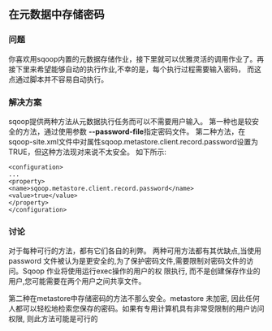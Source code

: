 <h2>在元数据中存储密码</h2>

<h3>问题</h3>
你喜欢用sqoop内置的元数据存储作业，接下里就可以优雅灵活的调用作业了。再接下里来希望能够自动的执行作业,不幸的是，每个执行过程需要输入密码，
而这点通过脚本并不容易自动执行。

<h3>解决方案</h3>

sqoop提供两种方法从元数据执行任务而可以不需要用户输入。
第一种也是较安全的方法，通过使用参数 **--password-file**指定密码文件。
第二种方法，在sqoop-site.xml文件中对属性sqoop.metastore.client.record.password设置为TRUE，但这种方法现对来说不太安全。
如下所示:

```
<configuration>
...
<property>
<name>sqoop.metastore.client.record.password</name>
<value>true</value>
</property>
</configuration>

```

<h3>讨论</h3>
对于每种可行的方法，都有它们各自的利弊。
两种可用方法都有其优缺点,当使用 password 文件被认为是更安全的,为了保护密码文件,需要限制对密码文件的访问。Sqoop 作业将使用运行exec操作的用户的权 
限执行, 而不是创建保存作业的用户,您可能需要在两个用户之间共享文件。

第二种在metastore中存储密码的方法不那么安全。metastore 未加密, 因此任何人都可以轻松地检索您保存的密码。如果有专用计算机具有非常受限制的用户访问权限, 则此方法可能是可行的